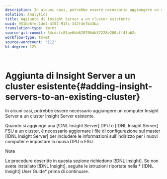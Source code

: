 ```yaml
---
description: In alcuni casi, potrebbe essere necessario aggiungere un computer Insight Server a un cluster Insight Server esistente.
solution: Analytics
title: Aggiunta di Insight Server a un cluster esistente
uuid: 951bd6fe-14e4-4192-917c-342fde7b43ba
translation-type: tm+mt
source-git-commit: 34cdcfc83ae6bb620706db37228e200cff43ab2c
workflow-type: tm+mt
source-wordcount: '112'
ht-degree: 12%

---
```



# Aggiunta di Insight Server a un cluster esistente{#adding-insight-servers-to-an-existing-cluster}

In alcuni casi, potrebbe essere necessario aggiungere un computer Insight Server a un cluster Insight Server esistente.

Quando si aggiunge una [!DNL Insight Server] DPU o [!DNL Insight Server] FSU a un cluster, è necessario aggiornare i file di configurazione sul master [!DNL Insight Server] per includere le informazioni sull&#39;indirizzo per i nuovi computer e impostare la nuova DPU o FSU.

>[!NOTE]
>
>Le procedure descritte in questa sezione richiedono [!DNL Insight]. Se non avete installato [!DNL Insight], seguite le istruzioni riportate nella * [!DNL Insight] User Guide* prima di continuare.

